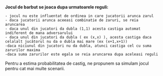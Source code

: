 __Jocul de barbut se joaca dupa urmatoarele reguli:__

	- jocul nu este influentat de ordinea in care jucatorii arunca zarul
	- daca jucatorii arunca aceeasi combinatie de zaruri, se reia aruncarea
	- daca unul din jucatori da dubla (1,1) acesta castiga automat indiferent de mana adversarului
	- daca unul din jucatori da dubla ( ex (x,x) ), acesta castiga daca celalalt jucătorul nu da o dubla mai mare (ex (x+1,x+1))
	-daca niciunul din jucatori nu da dubla, atunci castiga cel cu suma zarurilor maxima
	-daca suma zarurilor este egala se reia aruncarea dupa aceleasi reguli

Pentru a estima probabilitatea de castig, ne propunem sa simulam jocul pentru cat mai multe scenarii.
